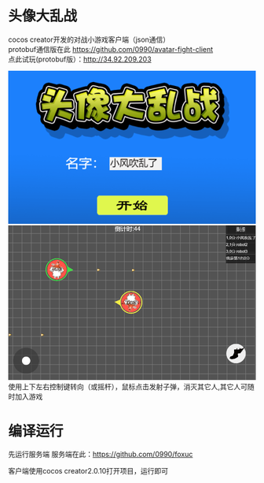 # 头像大乱战
cocos creator开发的对战小游戏客户端（json通信）<br>
protobuf通信版在此 https://github.com/0990/avatar-fight-client<br>
点此试玩(protobuf版）：http://34.92.209.203<br>

![login](doc/login.png)<br>
![game](doc/game.png)<br>
使用上下左右控制键转向（或摇杆），鼠标点击发射子弹，消灭其它人,其它人可随时加入游戏

# 编译运行

先运行服务端
服务端在此：https://github.com/0990/foxuc

客户端使用cocos creator2.0.10打开项目，运行即可

